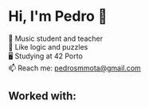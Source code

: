 # Hi, I'm Pedro 👋

🎸 Music student and teacher<br>
🧩 Like logic and puzzles<br>
🖥️ Studying at 42 Porto<br>
📫 Reach me: pedrosmmota@gmail.com

## Worked with: 

<link rel="stylesheet" href="https://cdn.jsdelivr.net/gh/devicons/devicon@v2.15.1/devicon.min.css">
          
[//]: # (taken from: https://devicon.dev/)
